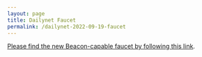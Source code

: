 ```yaml
---
layout: page
title: Dailynet Faucet
permalink: /dailynet-2022-09-19-faucet
---
```


[Please find the new Beacon-capable faucet by following this link](https://faucet.dailynet-2022-09-19.teztnets.xyz).
